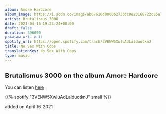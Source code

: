 ```yaml
---
album: Amore Hardcore
album_image: https://i.scdn.co/image/ab67616d0000b2735dc0e23168722c85a72d9d20
artist: Brutalismus 3000
date: 2021-04-16 19:23:24+00:00
draft: false
duration: 396000
preview_url: null
spotify_url: https://open.spotify.com/track/3VENW5XwluAdLalduotknJ
title: No Sex With Cops
translationKey: No Sex With Cops
type: music
---
```


## Brutalismus 3000 on the album Amore Hardcore

You can listen [here](https://open.spotify.com/track/3VENW5XwluAdLalduotknJ)

{{% spotify "3VENW5XwluAdLalduotknJ" small %}}

added on April 16, 2021